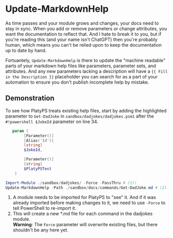 # Update-MarkdownHelp

As time passes and your module grows and changes, your docs need to stay in sync.
When you add or remove parameters or change attributes, you want the documentation
to reflect that. And I hate to break it to you, but if you're reading this (and your name isn't ChatGPT)
then you're probably human, which means you can't be relied upon to keep the documentation
up to date by hand.

Fortuantely, `Update-MarkdownHelp` is there to update the "machine readable" parts
of your markdown help files like parameters, parameter sets, and attributes. And any
new parameters lacking a description will have a `{{ Fill in the Description }}`
placeholder you can search for as a part of your automation to ensure you don't
publish incomplete help by mistake.

## Demonstration

To see how PlatyPS treats existing help files, start by adding the highlighted parameter
to `Get-DadJoke` in `sandbox/dadjokes/dadjokes.psm1` after the `#!powershell $JokeId`
parameter on line 34.

``` powershell linenums="30" hl_lines="7-9" title="sandbox/dadjokes/dadjokes.psm1"
   param (
        [Parameter()]
        [Alias('Id')]
        [string]
        $JokeId,

        [Parameter()]
        [string]
        $PlatyPSTest
    )
```

``` powershell title="Command"
Import-Module ./sandbox/dadjokes/ -Force -PassThru # (1)!
Update-MarkdownHelp -Path ./sandbox/docs/commands/Get-DadJoke.md # (2)!
```

1. A module needs to be imported for PlatyPS to "see" it. And if it was already
   imported before making changes to it, we need to use `-Force` to tell PowerShell
   to re-import it.
2. This will create a new *.md file for each command in the dadjokes module.  
   __Warning__: The `Force` parameter will overwrite existing files, but there shouldn't be any here yet.  
